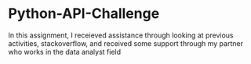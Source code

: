 # Python-API-Challenge
In this assignment, I receieved assistance through looking at previous activities, stackoverflow, and received some support through my partner who works in the data analyst field
